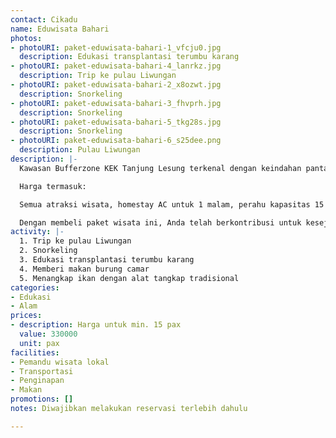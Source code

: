 ```yaml
---
contact: Cikadu
name: Eduwisata Bahari
photos:
- photoURI: paket-eduwisata-bahari-1_vfcju0.jpg
  description: Edukasi transplantasi terumbu karang
- photoURI: paket-eduwisata-bahari-4_lanrkz.jpg
  description: Trip ke pulau Liwungan
- photoURI: paket-eduwisata-bahari-2_x8ozwt.jpg
  description: Snorkeling
- photoURI: paket-eduwisata-bahari-3_fhvprh.jpg
  description: Snorkeling
- photoURI: paket-eduwisata-bahari-5_tkg28s.jpg
  description: Snorkeling
- photoURI: paket-eduwisata-bahari-6_s25dee.png
  description: Pulau Liwungan
description: |-
  Kawasan Bufferzone KEK Tanjung Lesung terkenal dengan keindahan pantai dan lautnya. Nikmati serunya snorkeling di pulau Liwungan dengan keindahan bawah lautnya sambil belajar menanam terumbu karang untuk melestarikan alam kita. Jalani juga aktivitas seru lainnya seperti memberi makan burung camar dan menangkap ikan secara tradisional sembari dipandu oleh pemandu wisata lokal.

  Harga termasuk:

  Semua atraksi wisata, homestay AC untuk 1 malam, perahu kapasitas 15 orang, makan sebanyak 4x

  Dengan membeli paket wisata ini, Anda telah berkontribusi untuk kesejahteraan warga desa kami.
activity: |-
  1. Trip ke pulau Liwungan
  2. Snorkeling
  3. Edukasi transplantasi terumbu karang
  4. Memberi makan burung camar
  5. Menangkap ikan dengan alat tangkap tradisional
categories:
- Edukasi
- Alam
prices:
- description: Harga untuk min. 15 pax
  value: 330000
  unit: pax
facilities:
- Pemandu wisata lokal
- Transportasi
- Penginapan
- Makan
promotions: []
notes: Diwajibkan melakukan reservasi terlebih dahulu

---
```

